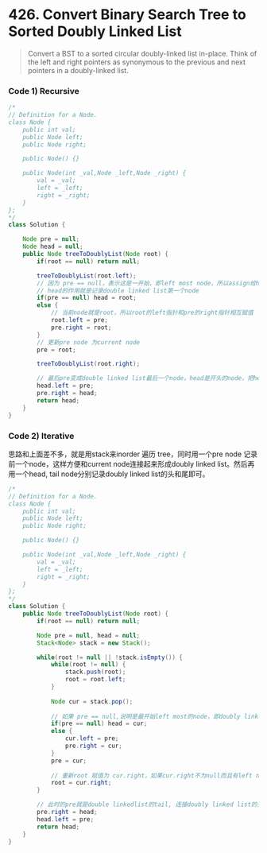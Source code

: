 # 426. Convert Binary Search Tree to Sorted Doubly Linked List

> Convert a BST to a sorted circular doubly-linked list in-place. Think of the left and right pointers as synonymous to the previous and next pointers in a doubly-linked list.

### Code 1\) Recursive

```java
/*
// Definition for a Node.
class Node {
    public int val;
    public Node left;
    public Node right;

    public Node() {}

    public Node(int _val,Node _left,Node _right) {
        val = _val;
        left = _left;
        right = _right;
    }
};
*/
class Solution {

    Node pre = null;
    Node head = null;
    public Node treeToDoublyList(Node root) {
        if(root == null) return null;

        treeToDoublyList(root.left);
        // 因为 pre == null，表示这是一开始，即left most node，所以assign给head值，之后head值不变
        // head的作用就是记录double linked list第一个node
        if(pre == null) head = root;
        else {
            // 当前node就是root，所以root的left指针和pre的right指针相互赋值
            root.left = pre;
            pre.right = root;
        }
        // 更新pre node 为current node
        pre = root;

        treeToDoublyList(root.right);

        // 最后pre变成double linked list最后一个node，head是开头的node，把head, pre 收尾连接起来
        head.left = pre;
        pre.right = head;
        return head;
    }
}
```

### Code 2\) Iterative

思路和上面差不多，就是用stack来inorder 遍历 tree，同时用一个pre node 记录前一个node，这样方便和current node连接起来形成doubly linked list。然后再用一个head, tail node分别记录doubly linked list的头和尾即可。

```java
/*
// Definition for a Node.
class Node {
    public int val;
    public Node left;
    public Node right;

    public Node() {}

    public Node(int _val,Node _left,Node _right) {
        val = _val;
        left = _left;
        right = _right;
    }
};
*/
class Solution {
    public Node treeToDoublyList(Node root) {
        if(root == null) return null;

        Node pre = null, head = null;
        Stack<Node> stack = new Stack();

        while(root != null || !stack.isEmpty()) {
            while(root != null) {
                stack.push(root);
                root = root.left;
            }
            
            Node cur = stack.pop();
            
            // 如果 pre == null,说明是最开始left most的node，即doubly linked list的head，所以给head赋值为cur
            if(pre == null) head = cur;
            else {
                cur.left = pre;
                pre.right = cur;
            }
            pre = cur;
            
            // 重新root 赋值为 cur.right，如果cur.right不为null而且有left node，那么还要继续push to stack
            root = cur.right;
        }

        // 此时的pre就是double linkedlist的tail, 连接doubly linked list的头部和尾部        
        pre.right = head;
        head.left = pre;
        return head;
    }
}
```



